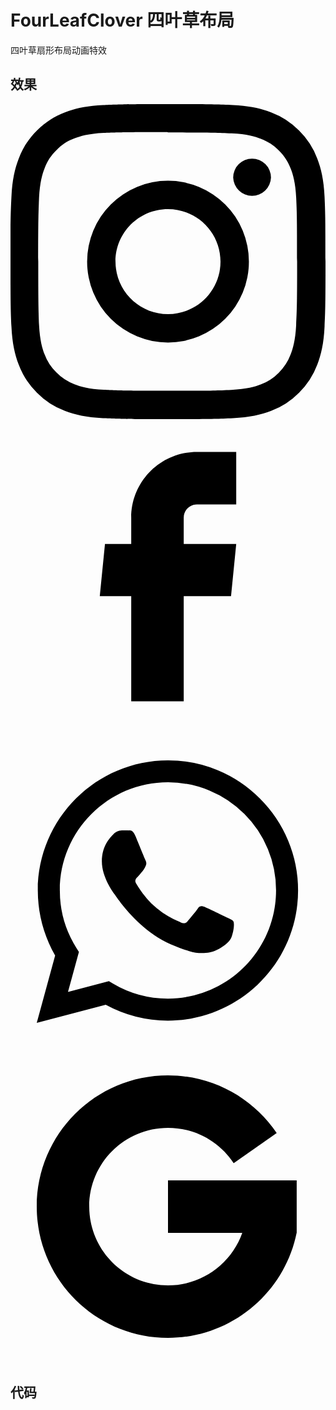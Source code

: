 # FourLeafClover 四叶草布局

四叶草扇形布局动画特效

<script setup>
import "../../src/styles/four_leaf_clover.module.css";
</script>

## 效果

<div class="four-leaf-clover" >
  <div class="leaf">
    <svg
      class="icon"
      viewBox="0 0 1024 1024"
      version="1.1"
      xmlns="http://www.w3.org/2000/svg"
    >
      <path d="M512 0C372.906667 0 355.541333 0.64 300.928 3.072 246.4 5.632 209.28 14.208 176.64 26.88c-33.664 13.056-62.250667 30.592-90.709333 59.050667S39.893333 142.933333 26.88 176.64C14.208 209.28 5.589333 246.4 3.072 300.928 0.512 355.541333 0 372.906667 0 512s0.64 156.458667 3.072 211.072c2.56 54.485333 11.136 91.648 23.808 124.288a251.093333 251.093333 0 0 0 59.050667 90.709333A250.368 250.368 0 0 0 176.64 997.12c32.682667 12.629333 69.802667 21.290667 124.288 23.808C355.541333 1023.488 372.906667 1024 512 1024s156.458667-0.64 211.072-3.072c54.485333-2.56 91.648-11.178667 124.288-23.808a251.648 251.648 0 0 0 90.709333-59.050667 250.026667 250.026667 0 0 0 59.050667-90.709333c12.629333-32.64 21.290667-69.802667 23.808-124.288 2.56-54.613333 3.072-71.978667 3.072-211.072s-0.64-156.458667-3.072-211.072c-2.56-54.485333-11.178667-91.690667-23.808-124.288a251.306667 251.306667 0 0 0-59.050667-90.709333A249.472 249.472 0 0 0 847.36 26.88c-32.64-12.672-69.802667-21.290667-124.288-23.808C668.458667 0.512 651.093333 0 512 0z m0 92.16c136.661333 0 152.96 0.682667 206.933333 3.029333 49.92 2.346667 77.013333 10.624 95.018667 17.706667 23.978667 9.258667 40.96 20.352 58.965333 38.229333 17.877333 17.92 28.970667 34.944 38.229334 58.922667 6.997333 18.005333 15.36 45.098667 17.621333 95.018667 2.432 54.016 2.986667 70.229333 2.986667 206.933333s-0.64 152.96-3.157334 206.933333c-2.602667 49.92-10.922667 77.013333-17.962666 95.018667a162.56 162.56 0 0 1-38.357334 58.965333 159.744 159.744 0 0 1-58.88 38.229334c-17.92 6.997333-45.44 15.36-95.36 17.621333-54.357333 2.432-70.357333 2.986667-207.317333 2.986667-137.002667 0-153.002667-0.64-207.317333-3.157334-49.962667-2.602667-77.482667-10.922667-95.402667-17.962666a158.549333 158.549333 0 0 1-58.837333-38.357334 155.477333 155.477333 0 0 1-38.4-58.88c-7.04-17.92-15.317333-45.44-17.92-95.36-1.92-53.76-2.602667-70.357333-2.602667-206.677333 0-136.362667 0.682667-153.002667 2.602667-207.402667 2.602667-49.92 10.88-77.397333 17.92-95.317333 8.96-24.32 20.437333-40.96 38.4-58.922667 17.877333-17.877333 34.56-29.397333 58.837333-38.314666 17.92-7.082667 44.842667-15.402667 94.762667-17.962667 54.4-1.92 70.4-2.56 207.317333-2.56l1.92 1.28z m0 156.928a262.912 262.912 0 1 0 0 525.824 262.912 262.912 0 1 0 0-525.824zM512 682.666667c-94.293333 0-170.666667-76.373333-170.666667-170.666667s76.373333-170.666667 170.666667-170.666667 170.666667 76.373333 170.666667 170.666667-76.373333 170.666667-170.666667 170.666667z m334.762667-443.946667a61.482667 61.482667 0 0 1-122.88 0 61.44 61.44 0 0 1 122.88 0z"></path>
    </svg>
  </div>
  <div class="leaf">
    <svg
      xmlns="http://www.w3.org/2000/svg"
      viewBox="0 0 24 24"
      class="icon"
    >
      <path d="M9.19795 21.5H13.198V13.4901H16.8021L17.198 9.50977H13.198V7.5C13.198 6.94772 13.6457 6.5 14.198 6.5H17.198V2.5H14.198C11.4365 2.5 9.19795 4.73858 9.19795 7.5V9.50977H7.19795L6.80206 13.4901H9.19795V21.5Z"></path>
    </svg>
  </div>
  <div class="leaf">
    <svg
      class="icon"
      viewBox="0 0 24 24"
      xmlns="http://www.w3.org/2000/svg"
    >
      <path d="M19.001 4.908A9.817 9.817 0 0 0 11.992 2C6.534 2 2.085 6.448 2.08 11.908c0 1.748.458 3.45 1.321 4.956L2 22l5.255-1.377a9.916 9.916 0 0 0 4.737 1.206h.005c5.46 0 9.908-4.448 9.913-9.913A9.872 9.872 0 0 0 19 4.908h.001ZM11.992 20.15A8.216 8.216 0 0 1 7.797 19l-.3-.18-3.117.818.833-3.041-.196-.314a8.2 8.2 0 0 1-1.258-4.381c0-4.533 3.696-8.23 8.239-8.23a8.2 8.2 0 0 1 5.825 2.413 8.196 8.196 0 0 1 2.41 5.825c-.006 4.55-3.702 8.24-8.24 8.24Zm4.52-6.167c-.247-.124-1.463-.723-1.692-.808-.228-.08-.394-.123-.556.124-.166.246-.641.808-.784.969-.143.166-.29.185-.537.062-.247-.125-1.045-.385-1.99-1.23-.738-.657-1.232-1.47-1.38-1.716-.142-.247-.013-.38.11-.504.11-.11.247-.29.37-.432.126-.143.167-.248.248-.413.082-.167.043-.31-.018-.433-.063-.124-.557-1.345-.765-1.838-.2-.486-.404-.419-.557-.425-.142-.009-.309-.009-.475-.009a.911.911 0 0 0-.661.31c-.228.247-.864.845-.864 2.067 0 1.22.888 2.395 1.013 2.56.122.167 1.742 2.666 4.229 3.74.587.257 1.05.408 1.41.523.595.19 1.13.162 1.558.1.475-.072 1.464-.6 1.673-1.178.205-.58.205-1.075.142-1.18-.061-.104-.227-.165-.475-.29Z"></path>
    </svg>
  </div>
  <div class="leaf">
    <svg
      xmlns="http://www.w3.org/2000/svg"
      viewBox="0 0 24 24"
      class="icon"
    >
      <path d="M6 12C6 15.3137 8.68629 18 12 18C14.6124 18 16.8349 16.3304 17.6586 14H12V10H21.8047V14H21.8C20.8734 18.5645 16.8379 22 12 22C6.47715 22 2 17.5228 2 12C2 6.47715 6.47715 2 12 2C15.445 2 18.4831 3.742 20.2815 6.39318L17.0039 8.68815C15.9296 7.06812 14.0895 6 12 6C8.68629 6 6 8.68629 6 12Z"></path>
    </svg>
  </div>
</div>

## 代码
